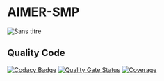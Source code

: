 # AIMER-SMP

![Sans titre](https://github.com/Smartappli/AIMER-SMP/assets/26173534/a07e001c-e4e9-404a-a2c1-efab9a385ebf)

## Quality Code

[![Codacy Badge](https://app.codacy.com/project/badge/Grade/19fd10bb33fb484b8599c1020c068aca)](https://app.codacy.com/gh/Smartappli/AIMER-SMP/dashboard?utm_source=gh&utm_medium=referral&utm_content=&utm_campaign=Badge_grade)
[![Quality Gate Status](https://sonarcloud.io/api/project_badges/measure?project=Smartappli_AIMER-SMP&metric=alert_status)](https://sonarcloud.io/summary/new_code?id=Smartappli_AIMER-SMP)
[![Coverage](https://sonarcloud.io/api/project_badges/measure?project=Smartappli_AIMER-SMP&metric=coverage)](https://sonarcloud.io/summary/new_code?id=Smartappli_AIMER-SMP)
